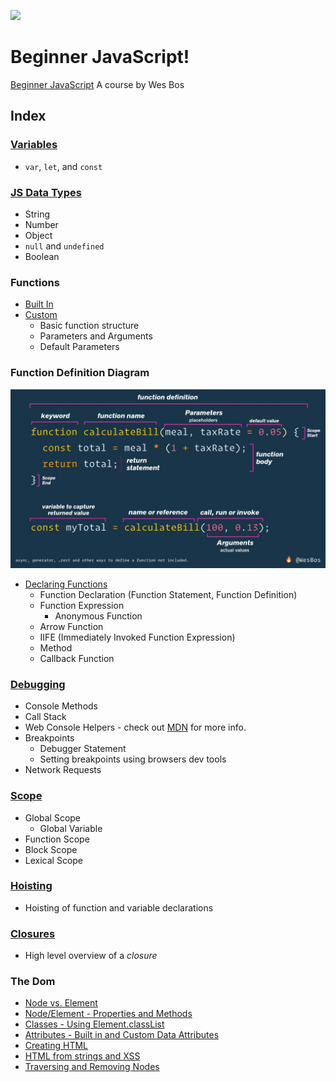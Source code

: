 ![](https://res.cloudinary.com/wesbos/image/upload/v1574876851/BJS/BJS-Social-Share.png)

# Beginner JavaScript!

[Beginner JavaScript](https://BeginnerJavaScript.com) A course by Wes Bos

## Index

### [Variables](https://github.com/nabrus/beginner-javascript/blob/master/playground/variables.html)
*  `var`, `let`, and `const`

### [JS Data Types](https://github.com/nabrus/beginner-javascript/blob/master/playground/types.js)
*  String
*  Number
*  Object
*  `null` and `undefined`
*  Boolean 

### Functions

*  [Built In](https://github.com/nabrus/beginner-javascript/blob/master/playground/functions.html)
*  [Custom](https://github.com/nabrus/beginner-javascript/blob/master/playground/custom-functions/cf.js)
     *  Basic function structure
     *  Parameters and Arguments
     *  Default Parameters

### Function Definition Diagram

![Function Definition Diagram](images/function-definition.jpg)

*  [Declaring Functions](https://github.com/nabrus/beginner-javascript/blob/master/playground/custom-functions/ways-to-make-a-function.js)
     *  Function Declaration (Function Statement, Function Definition)
     *  Function Expression
        *  Anonymous Function
     *  Arrow Function
     *  IIFE (Immediately Invoked Function Expression)
     *  Method
     *  Callback Function

### [Debugging](https://github.com/nabrus/beginner-javascript/blob/master/exercises/16%20-%20Debugging/debugging.js)

*  Console Methods
*  Call Stack
*  Web Console Helpers - check out [MDN](https://developer.mozilla.org/en-US/docs/Tools/Web_Console/Helpers) for more info.
*  Breakpoints
     *  Debugger Statement
     *  Setting breakpoints using browsers dev tools
*  Network Requests

### [Scope](https://github.com/nabrus/beginner-javascript/blob/master/playground/scope.js)

*  Global Scope
     *  Global Variable
*  Function Scope
*  Block Scope
*  Lexical Scope

### [Hoisting](https://github.com/nabrus/beginner-javascript/blob/master/playground/hoisting.js)

*  Hoisting of function and variable declarations

### [Closures](https://github.com/nabrus/beginner-javascript/blob/master/playground/closures.html)

*  High level overview of a *closure*

### The Dom

*  [Node vs. Element](https://github.com/nabrus/beginner-javascript/blob/master/exercises/20%20-%20The%20DOM/the-dom.js)
*  [Node/Element - Properties and Methods](https://github.com/nabrus/beginner-javascript/blob/master/exercises/20%20-%20The%20DOM/the-dom.js)
*  [Classes - Using Element.classList](https://github.com/nabrus/beginner-javascript/blob/master/exercises/20%20-%20The%20DOM/the-dom.js)
*  [Attributes - Built in and Custom Data Attributes](https://github.com/nabrus/beginner-javascript/blob/master/exercises/20%20-%20The%20DOM/the-dom.js)
*  [Creating HTML](https://github.com/nabrus/beginner-javascript/blob/master/exercises/20%20-%20The%20DOM/creating.js)
*  [HTML from strings and XSS](https://github.com/nabrus/beginner-javascript/blob/master/exercises/20%20-%20The%20DOM/creating-with-strings.js)
*  [Traversing and Removing Nodes](https://github.com/nabrus/beginner-javascript/blob/master/exercises/20%20-%20The%20DOM/traversing.js)

